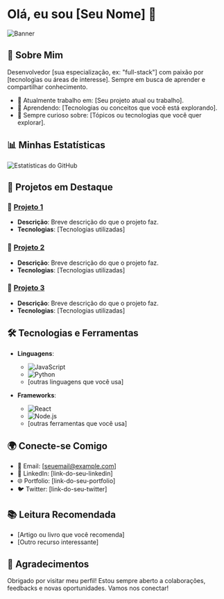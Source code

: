 # Olá, eu sou [Seu Nome] 👋

![Banner](https://via.placeholder.com/1200x200?text=Bem-vindo+ao+meu+perfil)

## 🌟 Sobre Mim
Desenvolvedor [sua especialização, ex: "full-stack"] com paixão por [tecnologias ou áreas de interesse]. Sempre em busca de aprender e compartilhar conhecimento.

- 🔭 Atualmente trabalho em: [Seu projeto atual ou trabalho].
- 🌱 Aprendendo: [Tecnologias ou conceitos que você está explorando].
- 🤔 Sempre curioso sobre: [Tópicos ou tecnologias que você quer explorar].

## 📊 Minhas Estatísticas
![Estatísticas do GitHub](https://github-readme-stats.vercel.app/api?username=seuusuario&show_icons=true&theme=gruvbox&hide_title=true)

## 🚀 Projetos em Destaque
### 🔗 [**Projeto 1**](link-do-projeto-1)
- **Descrição**: Breve descrição do que o projeto faz.
- **Tecnologias**: [Tecnologias utilizadas]

### 🔗 [**Projeto 2**](link-do-projeto-2)
- **Descrição**: Breve descrição do que o projeto faz.
- **Tecnologias**: [Tecnologias utilizadas]

### 🔗 [**Projeto 3**](link-do-projeto-3)
- **Descrição**: Breve descrição do que o projeto faz.
- **Tecnologias**: [Tecnologias utilizadas]

## 🛠 Tecnologias e Ferramentas
- **Linguagens**: 
  - ![JavaScript](https://img.shields.io/badge/-JavaScript-F7DF1E?style=flat-square&logo=javascript&logoColor=000000)
  - ![Python](https://img.shields.io/badge/-Python-3776AB?style=flat-square&logo=python&logoColor=ffffff)
  - [outras linguagens que você usa]

- **Frameworks**: 
  - ![React](https://img.shields.io/badge/-React-61DAFB?style=flat-square&logo=react&logoColor=000000)
  - ![Node.js](https://img.shields.io/badge/-Node.js-339933?style=flat-square&logo=node.js&logoColor=ffffff)
  - [outras ferramentas que você usa]

## 🌍 Conecte-se Comigo
- 📧 Email: [seuemail@example.com]
- 💼 LinkedIn: [link-do-seu-linkedin]
- 🌐 Portfolio: [link-do-seu-portfolio]
- 🐦 Twitter: [link-do-seu-twitter]

## 📚 Leitura Recomendada
- [Artigo ou livro que você recomenda]
- [Outro recurso interessante]

## 💬 Agradecimentos
Obrigado por visitar meu perfil! Estou sempre aberto a colaborações, feedbacks e novas oportunidades. Vamos nos conectar!

